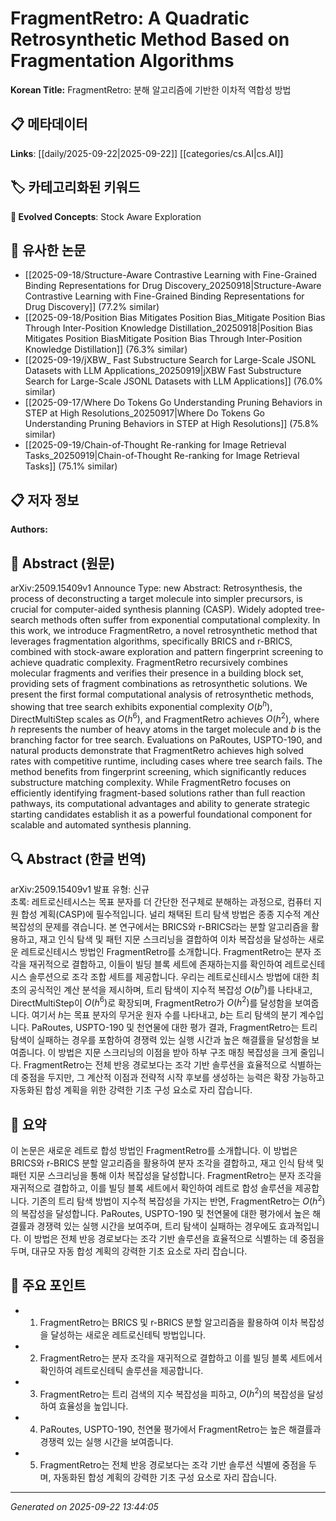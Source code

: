 # FragmentRetro: A Quadratic Retrosynthetic Method Based on Fragmentation Algorithms

**Korean Title:** FragmentRetro: 분해 알고리즘에 기반한 이차적 역합성 방법

## 📋 메타데이터

**Links**: [[daily/2025-09-22|2025-09-22]] [[categories/cs.AI|cs.AI]]

## 🏷️ 카테고리화된 키워드
**🚀 Evolved Concepts**: Stock Aware Exploration

## 🔗 유사한 논문
- [[2025-09-18/Structure-Aware Contrastive Learning with Fine-Grained Binding Representations for Drug Discovery_20250918|Structure-Aware Contrastive Learning with Fine-Grained Binding Representations for Drug Discovery]] (77.2% similar)
- [[2025-09-18/Position Bias Mitigates Position Bias_Mitigate Position Bias Through Inter-Position Knowledge Distillation_20250918|Position Bias Mitigates Position BiasMitigate Position Bias Through Inter-Position Knowledge Distillation]] (76.3% similar)
- [[2025-09-19/jXBW_ Fast Substructure Search for Large-Scale JSONL Datasets with LLM Applications_20250919|jXBW Fast Substructure Search for Large-Scale JSONL Datasets with LLM Applications]] (76.0% similar)
- [[2025-09-17/Where Do Tokens Go Understanding Pruning Behaviors in STEP at High Resolutions_20250917|Where Do Tokens Go Understanding Pruning Behaviors in STEP at High Resolutions]] (75.8% similar)
- [[2025-09-19/Chain-of-Thought Re-ranking for Image Retrieval Tasks_20250919|Chain-of-Thought Re-ranking for Image Retrieval Tasks]] (75.1% similar)

## 📋 저자 정보

**Authors:** 

## 📄 Abstract (원문)

arXiv:2509.15409v1 Announce Type: new 
Abstract: Retrosynthesis, the process of deconstructing a target molecule into simpler precursors, is crucial for computer-aided synthesis planning (CASP). Widely adopted tree-search methods often suffer from exponential computational complexity. In this work, we introduce FragmentRetro, a novel retrosynthetic method that leverages fragmentation algorithms, specifically BRICS and r-BRICS, combined with stock-aware exploration and pattern fingerprint screening to achieve quadratic complexity. FragmentRetro recursively combines molecular fragments and verifies their presence in a building block set, providing sets of fragment combinations as retrosynthetic solutions. We present the first formal computational analysis of retrosynthetic methods, showing that tree search exhibits exponential complexity $O(b^h)$, DirectMultiStep scales as $O(h^6)$, and FragmentRetro achieves $O(h^2)$, where $h$ represents the number of heavy atoms in the target molecule and $b$ is the branching factor for tree search. Evaluations on PaRoutes, USPTO-190, and natural products demonstrate that FragmentRetro achieves high solved rates with competitive runtime, including cases where tree search fails. The method benefits from fingerprint screening, which significantly reduces substructure matching complexity. While FragmentRetro focuses on efficiently identifying fragment-based solutions rather than full reaction pathways, its computational advantages and ability to generate strategic starting candidates establish it as a powerful foundational component for scalable and automated synthesis planning.

## 🔍 Abstract (한글 번역)

arXiv:2509.15409v1 발표 유형: 신규  
초록: 레트로신테시스는 목표 분자를 더 간단한 전구체로 분해하는 과정으로, 컴퓨터 지원 합성 계획(CASP)에 필수적입니다. 널리 채택된 트리 탐색 방법은 종종 지수적 계산 복잡성의 문제를 겪습니다. 본 연구에서는 BRICS와 r-BRICS라는 분할 알고리즘을 활용하고, 재고 인식 탐색 및 패턴 지문 스크리닝을 결합하여 이차 복잡성을 달성하는 새로운 레트로신테시스 방법인 FragmentRetro를 소개합니다. FragmentRetro는 분자 조각을 재귀적으로 결합하고, 이들이 빌딩 블록 세트에 존재하는지를 확인하여 레트로신테시스 솔루션으로 조각 조합 세트를 제공합니다. 우리는 레트로신테시스 방법에 대한 최초의 공식적인 계산 분석을 제시하며, 트리 탐색이 지수적 복잡성 $O(b^h)$를 나타내고, DirectMultiStep이 $O(h^6)$로 확장되며, FragmentRetro가 $O(h^2)$를 달성함을 보여줍니다. 여기서 $h$는 목표 분자의 무거운 원자 수를 나타내고, $b$는 트리 탐색의 분기 계수입니다. PaRoutes, USPTO-190 및 천연물에 대한 평가 결과, FragmentRetro는 트리 탐색이 실패하는 경우를 포함하여 경쟁력 있는 실행 시간과 높은 해결률을 달성함을 보여줍니다. 이 방법은 지문 스크리닝의 이점을 받아 하부 구조 매칭 복잡성을 크게 줄입니다. FragmentRetro는 전체 반응 경로보다는 조각 기반 솔루션을 효율적으로 식별하는 데 중점을 두지만, 그 계산적 이점과 전략적 시작 후보를 생성하는 능력은 확장 가능하고 자동화된 합성 계획을 위한 강력한 기초 구성 요소로 자리 잡습니다.

## 📝 요약

이 논문은 새로운 레트로 합성 방법인 FragmentRetro를 소개합니다. 이 방법은 BRICS와 r-BRICS 분할 알고리즘을 활용하여 분자 조각을 결합하고, 재고 인식 탐색 및 패턴 지문 스크리닝을 통해 이차 복잡성을 달성합니다. FragmentRetro는 분자 조각을 재귀적으로 결합하고, 이를 빌딩 블록 세트에서 확인하여 레트로 합성 솔루션을 제공합니다. 기존의 트리 탐색 방법이 지수적 복잡성을 가지는 반면, FragmentRetro는 $O(h^2)$의 복잡성을 달성합니다. PaRoutes, USPTO-190 및 천연물에 대한 평가에서 높은 해결률과 경쟁력 있는 실행 시간을 보여주며, 트리 탐색이 실패하는 경우에도 효과적입니다. 이 방법은 전체 반응 경로보다는 조각 기반 솔루션을 효율적으로 식별하는 데 중점을 두며, 대규모 자동 합성 계획의 강력한 기초 요소로 자리 잡습니다.

## 🎯 주요 포인트

- 1. FragmentRetro는 BRICS 및 r-BRICS 분할 알고리즘을 활용하여 이차 복잡성을 달성하는 새로운 레트로신테틱 방법입니다.

- 2. FragmentRetro는 분자 조각을 재귀적으로 결합하고 이를 빌딩 블록 세트에서 확인하여 레트로신테틱 솔루션을 제공합니다.

- 3. FragmentRetro는 트리 검색의 지수 복잡성을 피하고, $O(h^2)$의 복잡성을 달성하여 효율성을 높입니다.

- 4. PaRoutes, USPTO-190, 천연물 평가에서 FragmentRetro는 높은 해결률과 경쟁력 있는 실행 시간을 보여줍니다.

- 5. FragmentRetro는 전체 반응 경로보다는 조각 기반 솔루션 식별에 중점을 두며, 자동화된 합성 계획의 강력한 기초 구성 요소로 자리 잡습니다.

---

*Generated on 2025-09-22 13:44:05*